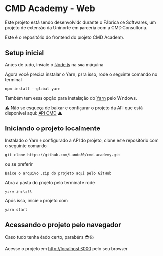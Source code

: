 # CMD Academy - Web

Este projeto está sendo desenvolvido durante o Fábrica de Softwares, um projeto de extensão da Uninorte em parceria com a CMD Consultoria.

Este é o repositório do frontend do projeto CMD Academy.

## Setup inicial

Antes de tudo, instale o [Node.js](https://nodejs.org/en/) na sua máquina

Agora você precisa instalar o Yarn, para isso, rode o seguinte comando no terminal

    npm install --global yarn

Também tem essa opção para instalação do [Yarn](https://classic.yarnpkg.com/lang/en/docs/install/#windows-stable) pelo Windows.

⚠ Não se esqueça de baixar e configurar o projeto da API que está disponível aqui: [API CMD](https://github.com/Lando80/cmd-academy/tree/main) ⚠

## Iniciando o projeto localmente

Instalado o Yarn e configurado a API do projeto, clone este repositório com o seguinte comando

    git clone https://github.com/Lando80/cmd-academy.git

ou se preferir

    Baixe o arquivo .zip do projeto aqui pelo GitHub

Abra a pasta do projeto pelo terminal e rode

    yarn install

Após isso, inicie o projeto com

    yarn start

## Acessando o projeto pelo navegador

Caso tudo tenha dado certo, parabéns 😎👍

Acesse o projeto em [http://localhost:3000](http://localhost:3000) pelo seu browser
